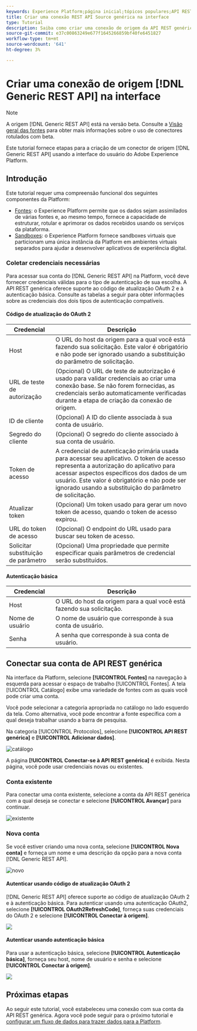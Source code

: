 ```yaml
---
keywords: Experience Platform;página inicial;tópicos populares;API REST genérica
title: Criar uma conexão REST API Source genérica na interface
type: Tutorial
description: Saiba como criar uma conexão de origem da API REST genérica usando a interface do usuário do Adobe Experience Platform.
source-git-commit: e37c00863249e677f1645266859bf40fe6451827
workflow-type: tm+mt
source-wordcount: '641'
ht-degree: 3%

---
```


# Criar uma conexão de origem [!DNL Generic REST API] na interface

>[!NOTE]
>
> A origem [!DNL Generic REST API] está na versão beta. Consulte a [Visão geral das fontes](../../../../home.md#terms-and-conditions) para obter mais informações sobre o uso de conectores rotulados com beta.

Este tutorial fornece etapas para a criação de um conector de origem [!DNL Generic REST API] usando a interface do usuário do Adobe Experience Platform.

## Introdução

Este tutorial requer uma compreensão funcional dos seguintes componentes da Platform:

* [Fontes](../../../../home.md): o Experience Platform permite que os dados sejam assimilados de várias fontes e, ao mesmo tempo, fornece a capacidade de estruturar, rotular e aprimorar os dados recebidos usando os serviços da plataforma.
* [Sandboxes](../../../../../sandboxes/home.md): o Experience Platform fornece sandboxes virtuais que particionam uma única instância da Platform em ambientes virtuais separados para ajudar a desenvolver aplicativos de experiência digital.

### Coletar credenciais necessárias

Para acessar sua conta do [!DNL Generic REST API] na Platform, você deve fornecer credenciais válidas para o tipo de autenticação de sua escolha. A API REST genérica oferece suporte ao código de atualização OAuth 2 e à autenticação básica. Consulte as tabelas a seguir para obter informações sobre as credenciais dos dois tipos de autenticação compatíveis.

#### Código de atualização do OAuth 2

| Credencial | Descrição |
| --- | --- |
| Host | O URL do host da origem para a qual você está fazendo sua solicitação. Este valor é obrigatório e não pode ser ignorado usando a substituição do parâmetro de solicitação. |
| URL de teste de autorização | (Opcional) O URL de teste de autorização é usado para validar credenciais ao criar uma conexão base. Se não forem fornecidas, as credenciais serão automaticamente verificadas durante a etapa de criação da conexão de origem. |
| ID de cliente | (Opcional) A ID do cliente associada à sua conta de usuário. |
| Segredo do cliente | (Opcional) O segredo do cliente associado à sua conta de usuário. |
| Token de acesso | A credencial de autenticação primária usada para acessar seu aplicativo. O token de acesso representa a autorização do aplicativo para acessar aspectos específicos dos dados de um usuário. Este valor é obrigatório e não pode ser ignorado usando a substituição do parâmetro de solicitação. |
| Atualizar token | (Opcional) Um token usado para gerar um novo token de acesso, quando o token de acesso expirou. |
| URL do token de acesso | (Opcional) O endpoint do URL usado para buscar seu token de acesso. |
| Solicitar substituição de parâmetro | (Opcional) Uma propriedade que permite especificar quais parâmetros de credencial serão substituídos. |


#### Autenticação básica

| Credencial | Descrição |
| --- | --- |
| Host | O URL do host da origem para a qual você está fazendo sua solicitação. |
| Nome de usuário | O nome de usuário que corresponde à sua conta de usuário. |
| Senha | A senha que corresponde à sua conta de usuário. |

## Conectar sua conta de API REST genérica

Na interface da Platform, selecione **[!UICONTROL Fontes]** na navegação à esquerda para acessar o espaço de trabalho [!UICONTROL Fontes]. A tela [!UICONTROL Catálogo] exibe uma variedade de fontes com as quais você pode criar uma conta.

Você pode selecionar a categoria apropriada no catálogo no lado esquerdo da tela. Como alternativa, você pode encontrar a fonte específica com a qual deseja trabalhar usando a barra de pesquisa.

Na categoria [!UICONTROL Protocolos], selecione **[!UICONTROL API REST genérica]** e **[!UICONTROL Adicionar dados]**.

![catálogo](../../../../images/tutorials/create/generic-rest/catalog.png)

A página **[!UICONTROL Conectar-se à API REST genérica]** é exibida. Nesta página, você pode usar credenciais novas ou existentes.

### Conta existente

Para conectar uma conta existente, selecione a conta da API REST genérica com a qual deseja se conectar e selecione **[!UICONTROL Avançar]** para continuar.

![existente](../../../../images/tutorials/create/generic-rest/existing.png)

### Nova conta

Se você estiver criando uma nova conta, selecione **[!UICONTROL Nova conta]** e forneça um nome e uma descrição da opção para a nova conta [!DNL Generic REST API].

![novo](../../../../images/tutorials/create/generic-rest/new.png)

#### Autenticar usando código de atualização OAuth 2

[!DNL Generic REST API] oferece suporte ao código de atualização OAuth 2 e à autenticação básica. Para autenticar usando uma autenticação OAuth2, selecione **[!UICONTROL OAuth2RefreshCode]**, forneça suas credenciais do OAuth 2 e selecione **[!UICONTROL Conectar à origem]**.

![](../../../../images/tutorials/create/generic-rest/oauth2.png)

#### Autenticar usando autenticação básica

Para usar a autenticação básica, selecione **[!UICONTROL Autenticação básica]**, forneça seu host, nome de usuário e senha e selecione **[!UICONTROL Conectar à origem]**.

![](../../../../images/tutorials/create/generic-rest/basic-authentication.png)

## Próximas etapas

Ao seguir este tutorial, você estabeleceu uma conexão com sua conta da API REST genérica. Agora você pode seguir para o próximo tutorial e [configurar um fluxo de dados para trazer dados para a Platform](../../dataflow/protocols.md).

